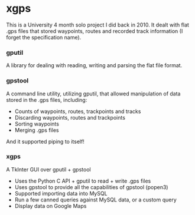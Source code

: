 xgps
====

This is a University 4 month solo project I did back in 2010. It dealt with flat .gps files that stored waypoints, routes and recorded track information (I forget the specification name).

### gputil

A library for dealing with reading, writing and parsing the flat file format.


### gpstool

A command line utility, utilizing gputil, that allowed manipulation of data stored in the .gps files, including:

* Counts of waypoints, routes, trackpoints and tracks
* Discarding waypoints, routes and trackpoints
* Sorting waypoints
* Merging .gps files

And it supported piping to itself!

### xgps

A TkInter GUI over gputil + gpstool

* Uses the Python C API + gputil to read + write .gps files
* Uses gpstool to provide all the capabilities of gpstool (popen3)
* Supported importing data into MySQL
* Run a few canned queries against MySQL data, or a custom query
* Display data on Google Maps
